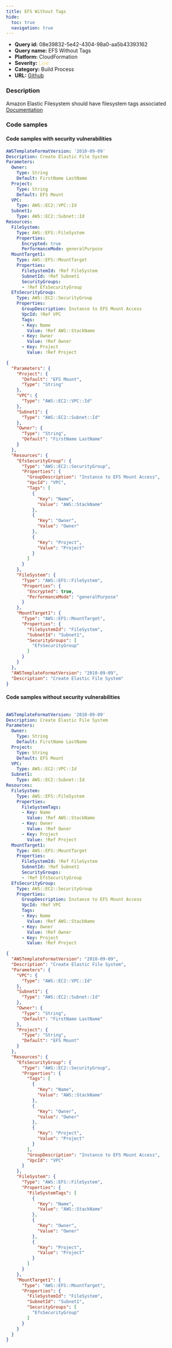 ```yaml
---
title: EFS Without Tags
hide:
  toc: true
  navigation: true
---
```


<style>
  .highlight .hll {
    background-color: #ff171742;
  }
  .md-content {
    max-width: 1100px;
    margin: 0 auto;
  }
</style>

-   **Query id:** 08e39832-5e42-4304-98a0-aa5b43393162
-   **Query name:** EFS Without Tags
-   **Platform:** CloudFormation
-   **Severity:** <span style="color:#edd57e">Low</span>
-   **Category:** Build Process
-   **URL:** [Github](https://github.com/Checkmarx/kics/tree/master/assets/queries/cloudFormation/aws/efs_without_tags)

### Description
Amazon Elastic Filesystem should have filesystem tags associated<br>
[Documentation](https://docs.aws.amazon.com/AWSCloudFormation/latest/UserGuide/aws-resource-efs-filesystem.html)

### Code samples
#### Code samples with security vulnerabilities
```yaml title="Positive test num. 1 - yaml file" hl_lines="15"
AWSTemplateFormatVersion: '2010-09-09'
Description: Create Elastic File System
Parameters:
  Owner:
    Type: String
    Default: FirstName LastName
  Project:
    Type: String
    Default: EFS Mount
  VPC:
    Type: AWS::EC2::VPC::Id
  Subnet1:
    Type: AWS::EC2::Subnet::Id
Resources:
  FileSystem:
    Type: AWS::EFS::FileSystem
    Properties:
      Encrypted: true
      PerformanceMode: generalPurpose
  MountTarget1:
    Type: AWS::EFS::MountTarget
    Properties:
      FileSystemId: !Ref FileSystem
      SubnetId: !Ref Subnet1
      SecurityGroups:
      - !Ref EfsSecurityGroup
  EfsSecurityGroup:
    Type: AWS::EC2::SecurityGroup
    Properties:
      GroupDescription: Instance to EFS Mount Access
      VpcId: !Ref VPC
      Tags:
      - Key: Name
        Value: !Ref AWS::StackName
      - Key: Owner
        Value: !Ref Owner
      - Key: Project
        Value: !Ref Project

```
```json title="Positive test num. 2 - json file" hl_lines="40"
{
  "Parameters": {
    "Project": {
      "Default": "EFS Mount",
      "Type": "String"
    },
    "VPC": {
      "Type": "AWS::EC2::VPC::Id"
    },
    "Subnet1": {
      "Type": "AWS::EC2::Subnet::Id"
    },
    "Owner": {
      "Type": "String",
      "Default": "FirstName LastName"
    }
  },
  "Resources": {
    "EfsSecurityGroup": {
      "Type": "AWS::EC2::SecurityGroup",
      "Properties": {
        "GroupDescription": "Instance to EFS Mount Access",
        "VpcId": "VPC",
        "Tags": [
          {
            "Key": "Name",
            "Value": "AWS::StackName"
          },
          {
            "Key": "Owner",
            "Value": "Owner"
          },
          {
            "Key": "Project",
            "Value": "Project"
          }
        ]
      }
    },
    "FileSystem": {
      "Type": "AWS::EFS::FileSystem",
      "Properties": {
        "Encrypted": true,
        "PerformanceMode": "generalPurpose"
      }
    },
    "MountTarget1": {
      "Type": "AWS::EFS::MountTarget",
      "Properties": {
        "FileSystemId": "FileSystem",
        "SubnetId": "Subnet1",
        "SecurityGroups": [
          "EfsSecurityGroup"
        ]
      }
    }
  },
  "AWSTemplateFormatVersion": "2010-09-09",
  "Description": "Create Elastic File System"
}

```


#### Code samples without security vulnerabilities
```yaml title="Negative test num. 1 - yaml file"

AWSTemplateFormatVersion: '2010-09-09'
Description: Create Elastic File System
Parameters:
  Owner:
    Type: String
    Default: FirstName LastName
  Project:
    Type: String
    Default: EFS Mount
  VPC:
    Type: AWS::EC2::VPC::Id
  Subnet1:
    Type: AWS::EC2::Subnet::Id
Resources:
  FileSystem:
    Type: AWS::EFS::FileSystem
    Properties:
      FileSystemTags:
      - Key: Name
        Value: !Ref AWS::StackName
      - Key: Owner
        Value: !Ref Owner
      - Key: Project
        Value: !Ref Project
  MountTarget1:
    Type: AWS::EFS::MountTarget
    Properties:
      FileSystemId: !Ref FileSystem
      SubnetId: !Ref Subnet1
      SecurityGroups:
      - !Ref EfsSecurityGroup
  EfsSecurityGroup:
    Type: AWS::EC2::SecurityGroup
    Properties:
      GroupDescription: Instance to EFS Mount Access
      VpcId: !Ref VPC
      Tags:
      - Key: Name
        Value: !Ref AWS::StackName
      - Key: Owner
        Value: !Ref Owner
      - Key: Project
        Value: !Ref Project

```
```json title="Negative test num. 2 - json file"
{
  "AWSTemplateFormatVersion": "2010-09-09",
  "Description": "Create Elastic File System",
  "Parameters": {
    "VPC": {
      "Type": "AWS::EC2::VPC::Id"
    },
    "Subnet1": {
      "Type": "AWS::EC2::Subnet::Id"
    },
    "Owner": {
      "Type": "String",
      "Default": "FirstName LastName"
    },
    "Project": {
      "Type": "String",
      "Default": "EFS Mount"
    }
  },
  "Resources": {
    "EfsSecurityGroup": {
      "Type": "AWS::EC2::SecurityGroup",
      "Properties": {
        "Tags": [
          {
            "Key": "Name",
            "Value": "AWS::StackName"
          },
          {
            "Key": "Owner",
            "Value": "Owner"
          },
          {
            "Key": "Project",
            "Value": "Project"
          }
        ],
        "GroupDescription": "Instance to EFS Mount Access",
        "VpcId": "VPC"
      }
    },
    "FileSystem": {
      "Type": "AWS::EFS::FileSystem",
      "Properties": {
        "FileSystemTags": [
          {
            "Key": "Name",
            "Value": "AWS::StackName"
          },
          {
            "Key": "Owner",
            "Value": "Owner"
          },
          {
            "Key": "Project",
            "Value": "Project"
          }
        ]
      }
    },
    "MountTarget1": {
      "Type": "AWS::EFS::MountTarget",
      "Properties": {
        "FileSystemId": "FileSystem",
        "SubnetId": "Subnet1",
        "SecurityGroups": [
          "EfsSecurityGroup"
        ]
      }
    }
  }
}

```
